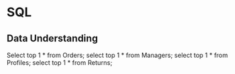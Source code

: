 # SQL

## Data Understanding
Select top 1 * from Orders;
select top 1 * from Managers;
select top 1 * from Profiles;
select top 1 * from Returns;
